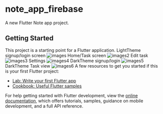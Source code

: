 # note_app_firebase

A new Flutter Note app project.

## Getting Started

This project is a starting point for a Flutter application.
LightTheme signup/login screen
![images](app_screenshot/1.jpg)
Home/Task screen
![images2](app_screenshot/2.jpg)
Edit task 
![images3](app_screenshot/3.jpg)
Settings
![images4](app_screenshot/5.jpg)
DarkTheme signup/login 
![images5](app_screenshot/6.jpg)
DarkTheme Task view
![images6](app_screenshot/7.jpg)
A few resources to get you started if this is your first Flutter project:

- [Lab: Write your first Flutter app](https://docs.flutter.dev/get-started/codelab)
- [Cookbook: Useful Flutter samples](https://docs.flutter.dev/cookbook)

For help getting started with Flutter development, view the
[online documentation](https://docs.flutter.dev/), which offers tutorials,
samples, guidance on mobile development, and a full API reference.
